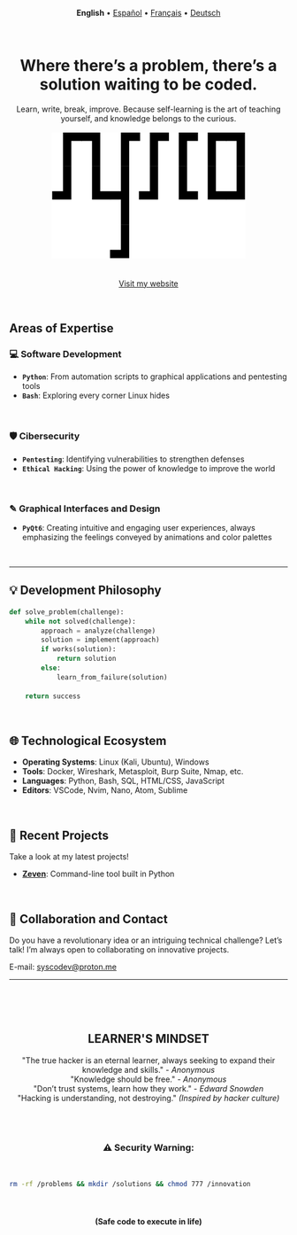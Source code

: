 <p align="center">
  <b>English</b>  •  <a href="LEEME.md">Español</a>  •  <a href="LISMOI.md">Français</a>  •  <a href="LIESMICH.md">Deutsch</a>
</p>
<br>

<h1 align="center">Where there’s a problem, there’s a solution waiting to be coded.</h1>

<p align="center">
  Learn, write, break, improve. Because self-learning is the art of teaching yourself, and knowledge belongs to the curious.<br><br>
  <img src="src/profile-banner.png" width="350" alt="Sysco - Pentester and software developer"><br><br><br>
  <a href="https://syyysco.github.io">Visit my website</a>
  
</p><br>

## Areas of Expertise
### 💻 Software Development
- __`Python`__: From automation scripts to graphical applications and pentesting tools
- __`Bash`__: Exploring every corner Linux hides

<br>

### 🛡️ Cibersecurity
- __`Pentesting`__: Identifying vulnerabilities to strengthen defenses
- __`Ethical Hacking`__: Using the power of knowledge to improve the world

<br>

### ✎ Graphical Interfaces and Design
- __`PyQt6`__: Creating intuitive and engaging user experiences, always emphasizing the feelings conveyed by animations and color palettes<br>

<br>

---

## 💡 Development Philosophy
```python
def solve_problem(challenge):
    while not solved(challenge):
        approach = analyze(challenge)
        solution = implement(approach)
        if works(solution):
            return solution
        else:
            learn_from_failure(solution)
    
    return success
```

<br>

## 🌐 Technological Ecosystem
- __Operating Systems__: Linux (Kali, Ubuntu), Windows<br>
- __Tools__: Docker, Wireshark, Metasploit, Burp Suite, Nmap, etc.<br>
- __Languages__: Python, Bash, SQL, HTML/CSS, JavaScript<br>
- __Editors__: VSCode, Nvim, Nano, Atom, Sublime 

<br>

## 💠 Recent Projects
Take a look at my latest projects!<br>

- <a href="https://github.com/Syyysco/Zeven"><b>Zeven</b></a>: Command-line tool built in Python

<br>

## 🔗 Collaboration and Contact
Do you have a revolutionary idea or an intriguing technical challenge? Let’s talk! I’m always open to collaborating on innovative projects.<br>

E-mail:  <a href="mailto:syscodev@proton.me">syscodev@proton.me</a>

---

<br><br><br>

<h2 align="center">LEARNER'S MINDSET</h1>
<p align="center">
  "The true hacker is an eternal learner, always seeking to expand their knowledge and skills." - <i>Anonymous</i><br>
  "Knowledge should be free." - <i>Anonymous</i><br>
  "Don’t trust systems, learn how they work." - <i>Edward Snowden</i><br>
  "Hacking is understanding, not destroying." <i>(Inspired by hacker culture)</i><br>
</p>
<br><br>

<h3 align="center">⚠️ Security Warning:</h3><br>

```bash
rm -rf /problems && mkdir /solutions && chmod 777 /innovation
```
<br>

<h4 align="center">(Safe code to execute in life)<br></h4><br>
